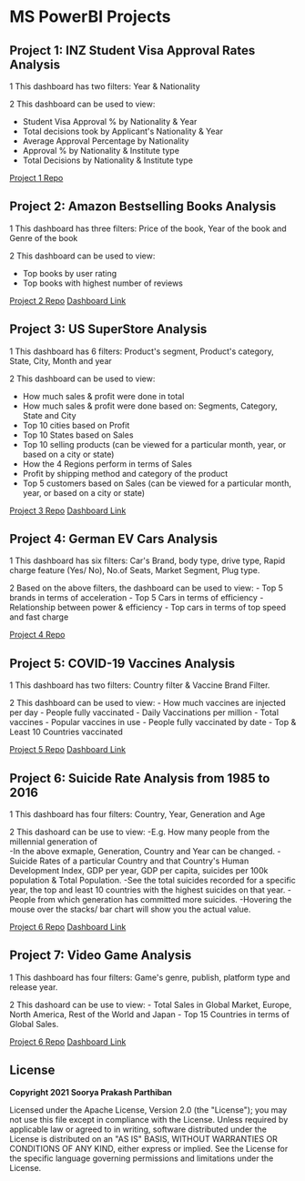 # MS PowerBI Projects

## Project 1: INZ Student Visa Approval Rates Analysis

1 This dashboard has two filters: Year & Nationality

2 This dashboard can be used to view:
  - Student Visa Approval % by Nationality & Year
  - Total decisions took by Applicant's Nationality & Year
  - Average Approval Percentage by Nationality
  - Approval % by Nationality & Institute type
  - Total Decisions by Nationality & Institute type

[Project 1 Repo](https://github.com/drdataSpp/Spp_PowerBI_Student_Visa_Analysis)

## Project 2: Amazon Bestselling Books Analysis

1 This dashboard has three filters: Price of the book, Year of the book and Genre of the book

2 This dashboard can be used to view:
  - Top books by user rating
  - Top books with highest number of reviews

[Project 2 Repo](https://github.com/drdataSpp/Spp_PowerBI_Amazon_Bestselling_Books_Analysis)
[Dashboard Link](https://www.linkedin.com/feed/update/urn:li:activity:6767613077753085952/)

## Project 3: US SuperStore Analysis

1 This dashboard has 6 filters: Product's segment, Product's category, State, City, Month and year

2 This dashboard can be used to view:
  - How much sales & profit were done in total
  - How much sales & profit were done based on: 	Segments, Category, State and City
  - Top 10 cities based on Profit
  - Top 10 States based on Sales
  - Top 10 selling products (can be viewed for a particular month, year, or based on a city or state)
  - How the 4 Regions perform in terms of Sales	
  - Profit by shipping method and category of the product
  - Top 5 customers based on Sales (can be viewed for a particular month, year, or based on a city or state)

[Project 3 Repo](https://github.com/drdataSpp/Spp_PowerBI_US-SuperStore_Analysis)
[Dashboard Link](https://www.linkedin.com/feed/update/urn:li:activity:6768897449483497472/)

## Project 4: German EV Cars Analysis

1 This dashboard has six filters: Car's Brand, body type, drive type, Rapid charge feature (Yes/ No), No.of Seats, Market Segment, Plug type.

2 Based on the above filters, the dashboard can be used to view:
	- Top 5 brands in terms of acceleration
	- Top 5 Cars in terms of efficiency
	- Relationship between power & efficiency
	- Top cars in terms of top speed and fast charge
	
[Project 4 Repo](https://github.com/drdataSpp/Spp_PowerBI_EV_Cars_Analysis)

## Project 5: COVID-19 Vaccines Analysis

1 This dashboard has two filters: Country filter & Vaccine Brand Filter.

2 This dashboard can be used to view:
	- How much vaccines are injected per day
	- People fully vaccinated
	- Daily Vaccinations per million
	- Total vaccines
	- Popular vaccines in use
	- People fully vaccinated by date
	- Top & Least 10 Countries vaccinated

[Project 5 Repo](https://github.com/drdataSpp/Spp_PowerBI_Covid_Vaccines_Analysis)
[Dashboard Link](https://www.linkedin.com/feed/update/urn:li:activity:6782225542151331840/)

## Project 6: Suicide Rate Analysis from 1985 to 2016

1 This dashboard has four filters: Country, Year, Generation and Age

2 This dashoard can be use to view:
	-E.g. How many people from the millennial generation of 	
	-In the above exmaple, Generation, Country and Year can be changed.
  -Suicide Rates of a particular Country and that Country's Human Development Index, GDP per year, GDP per capita, suicides per 100k population & Total Population.
  -See the total suicides recorded for a specific year, the top and least 10 countries with the highest suicides on that year.
  -People from which generation has committed more suicides.
  -Hovering the mouse over the stacks/ bar chart will show you the actual value.

[Project 6 Repo](https://github.com/drdataSpp/Spp_PowerBI_Suicide_Rates_Analysis)
[Dashboard Link](https://www.linkedin.com/feed/update/urn:li:activity:6787576539505655808/)

## Project 7: Video Game Analysis 

1 This dashboard has four filters: Game's genre, publish, platform type and release year.

2 This dashoard can be use to view:
	- Total Sales in Global Market, Europe, North America, Rest of the World and Japan
	- Top 15 Countries in terms of Global Sales.
 
[Project 6 Repo](https://github.com/drdataSpp/Spp_PowerBI_Video_Games_Analysis)
[Dashboard Link](https://www.linkedin.com/feed/update/urn:li:activity:6791638515928199168/)

## License
**Copyright 2021 Soorya Prakash Parthiban**

Licensed under the Apache License, Version 2.0 (the "License"); you may not use this file except in compliance with the License. Unless required by applicable law or agreed to in writing, software distributed under the License is distributed on an "AS IS" BASIS, WITHOUT WARRANTIES OR CONDITIONS OF ANY KIND, either express or implied. See the License for the specific language governing permissions and limitations under the License.
